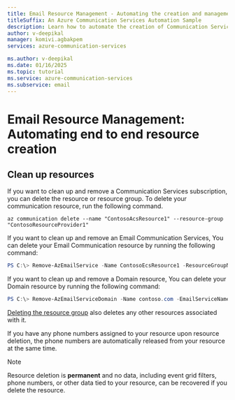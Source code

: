 ```yaml
---
title: Email Resource Management - Automating the creation and management of Communication and Email Services with custom domains
titleSuffix: An Azure Communication Services Automation Sample
description: Learn how to automate the creation of Communication Services, Email Communication Services, custom domain management, DNS record configuration, and domain verification.
author: v-deepikal
manager: komivi.agbakpem
services: azure-communication-services

ms.author: v-deepikal
ms.date: 01/16/2025
ms.topic: tutorial
ms.service: azure-communication-services
ms.subservice: email
---
```


# Email Resource Management: Automating end to end resource creation

## Clean up resources

If you want to clean up and remove a Communication Services subscription, you can delete the resource or resource group. To delete your communication resource, run the following command.

```azurecli-interactive
az communication delete --name "ContosoAcsResource1" --resource-group "ContosoResourceProvider1"
```

If you want to clean up and remove an Email Communication Services, You can delete your Email Communication resource by running the following command:

```PowerShell
PS C:\> Remove-AzEmailService -Name ContosoEcsResource1 -ResourceGroupName ContosoResourceProvider1
```

If you want to clean up and remove a Domain resource, You can delete your Domain resource by running the following command:

```PowerShell
PS C:\> Remove-AzEmailServiceDomain -Name contoso.com -EmailServiceName ContosoEcsResource1 -ResourceGroupName ContosoResourceProvider1
```

[Deleting the resource group](../../azure-resource-manager/management/manage-resource-groups-portal.md#delete-resource-groups) also deletes any other resources associated with it.

If you have any phone numbers assigned to your resource upon resource deletion, the phone numbers are automatically released from your resource at the same time.

> [!NOTE]
> Resource deletion is **permanent** and no data, including event grid filters, phone numbers, or other data tied to your resource, can be recovered if you delete the resource.
